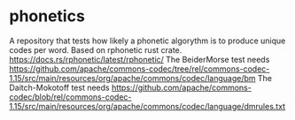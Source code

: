 # phonetics
A repository that tests how likely a phonetic algorythm is to produce unique codes per word. Based on rphonetic rust crate. 
https://docs.rs/rphonetic/latest/rphonetic/
The BeiderMorse test needs https://github.com/apache/commons-codec/tree/rel/commons-codec-1.15/src/main/resources/org/apache/commons/codec/language/bm
The Daitch-Mokotoff test needs https://github.com/apache/commons-codec/blob/rel/commons-codec-1.15/src/main/resources/org/apache/commons/codec/language/dmrules.txt

